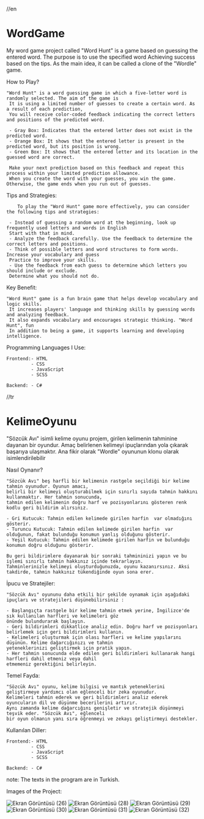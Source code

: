//en
# WordGame
My word game project called "Word Hunt" is a game based on guessing the entered word. The purpose is to use the specified word
Achieving success based on the tips. As the main idea, it can be called a clone of the "Wordle" game.

How to Play?

    "Word Hunt" is a word guessing game in which a five-letter word is randomly selected. The aim of the game is
     It is using a limited number of guesses to create a certain word. As a result of each prediction,
     You will receive color-coded feedback indicating the correct letters and positions of the predicted word.
    
     - Gray Box: Indicates that the entered letter does not exist in the predicted word.
     - Orange Box: It shows that the entered letter is present in the predicted word, but its position is wrong.
     - Green Box: It shows that the entered letter and its location in the guessed word are correct.

     Make your next prediction based on this feedback and repeat this process within your limited prediction allowance.
     When you create the word with your guesses, you win the game. Otherwise, the game ends when you run out of guesses.
    
Tips and Strategies:

        To play the "Word Hunt" game more effectively, you can consider the following tips and strategies:

     - Instead of guessing a random word at the beginning, look up frequently used letters and words in English
     Start with that in mind.
     - Analyze the feedback carefully. Use the feedback to determine the correct letters and positions.
     - Think of possible letters and word structures to form words. Increase your vocabulary and guess
     Practice to improve your skills.
     - Use the feedback from each guess to determine which letters you should include or exclude.
     Determine what you should not do.

Key Benefit:

    "Word Hunt" game is a fun brain game that helps develop vocabulary and logic skills.
     It increases players' language and thinking skills by guessing words and analyzing feedback.
     It also expands vocabulary and encourages strategic thinking. "Word Hunt", fun
     In addition to being a game, it supports learning and developing intelligence.
        
Programming Languages ​​I Use:

    Frontend:- HTML
             - CSS
             - JavaScript
             - SCSS
    
    Backend: - C#    

//tr
# KelimeOyunu
"Sözcük Avı" isimli  kelime oyunu projem, girilen kelimenin tahminine dayanan bir oyundur. Amaç belirlenen kelimeyi
ipuçlarından yola çıkarak başarıya ulaşmaktır. Ana fikir olarak "Wordle" oyununun klonu olarak isimlendirilebilir

Nasıl Oynanır?


    "Sözcük Avı" beş harfli bir kelimenin rastgele seçildiği bir kelime tahmin oyunudur. Oyunun amacı, 
    belirli bir kelimeyi oluşturabilmek için sınırlı sayıda tahmin hakkını kullanmaktır. Her tahmin sonucunda, 
    tahmin edilen kelimenin doğru harf ve pozisyonlarını gösteren renk kodlu geri bildirim alırsınız.

    - Gri Kutucuk: Tahmin edilen kelimede girilen harfin  var olmadığını gösterir.
    - Turuncu Kutucuk: Tahmin edilen kelimede girilen harfin  var olduğunun, fakat bulunduğu konumun yanlış olduğunu gösterir.
    - Yeşil Kutucuk: Tahmin edilen kelimede girilen harfin ve bulunduğu konumun doğru olduğunu gösterir.
    
    Bu geri bildirimlere dayanarak bir sonraki tahmininizi yapın ve bu işlemi sınırlı tahmin hakkınız içinde tekrarlayın.
    Tahminlerinizle kelimeyi oluşturduğunuzda, oyunu kazanırsınız. Aksi takdirde, tahmin hakkınız tükendiğinde oyun sona erer.

İpucu ve Stratejiler:

    "Sözcük Avı" oyununu daha etkili bir şekilde oynamak için aşağıdaki ipuçları ve stratejileri düşünebilirsiniz :

    - Başlangıçta rastgele bir kelime tahmin etmek yerine, İngilizce'de sık kullanılan harfleri ve kelimeleri göz 
    önünde bulundurarak başlayın.
    - Geri bildirimleri dikkatlice analiz edin. Doğru harf ve pozisyonları belirlemek için geri bildirimleri kullanın.
    - Kelimeleri oluşturmak için olası harfleri ve kelime yapılarını düşünün. Kelime dağarcığınızı ve tahmin 
    yeteneklerinizi geliştirmek için pratik yapın.
    - Her tahmin sonucunda elde edilen geri bildirimleri kullanarak hangi harfleri dahil etmeniz veya dahil
    etmemeniz gerektiğini belirleyin.

Temel Fayda:

    "Sözcük Avı" oyunu, kelime bilgisi ve mantık yeteneklerini geliştirmeye yardımcı olan eğlenceli bir zeka oyunudur.
    Kelimeleri tahmin ederek ve geri bildirimleri analiz ederek oyuncuların dil ve düşünme becerilerini artırır.
    Aynı zamanda kelime dağarcığını genişletir ve stratejik düşünmeyi teşvik eder. "Sözcük Avı", eğlenceli
    bir oyun olmanın yanı sıra öğrenmeyi ve zekayı geliştirmeyi destekler.
    
Kullanılan Diller:

    Frontend:- HTML
             - CSS
             - JavaScript
             - SCSS
    
    Backend: - C#

note: The texts in the program are in Turkish.

Images of the Project:

![Ekran Görüntüsü (26)](https://github.com/omer-gulsoy/KelimeOyunu/assets/139320509/fa835151-a1fa-48de-9856-1e7ae76b8687)
![Ekran Görüntüsü (28)](https://github.com/omer-gulsoy/KelimeOyunu/assets/139320509/ad3d9219-5c98-45f8-9fce-3d8b5677bf9b)
![Ekran Görüntüsü (29)](https://github.com/omer-gulsoy/KelimeOyunu/assets/139320509/6297b3a1-39ce-4dc4-b806-5f1f9f423572)
![Ekran Görüntüsü (30)](https://github.com/omer-gulsoy/KelimeOyunu/assets/139320509/f0f7ee1c-40b2-4b5a-810c-c214e5a66e43)
![Ekran Görüntüsü (31)](https://github.com/omer-gulsoy/KelimeOyunu/assets/139320509/4b7989d0-ec7f-4e5f-b0f5-96f1174bac54)
![Ekran Görüntüsü (32)](https://github.com/omer-gulsoy/KelimeOyunu/assets/139320509/d5ba80dc-fb8f-4a27-8f75-9e768cb80900)
